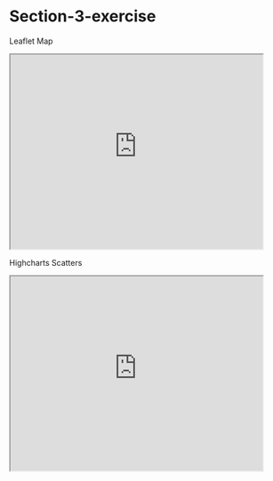 # Section-3-exercise

Leaflet Map
<iframe src="https://cheungkl04.github.io/leaflet-simple-map/" width="90%" height="350"></iframe>

Highcharts Scatters
<iframe src="https://cheungkl04.github.io/highcharts-scatter-csvs" width="90%" height="350"></iframe>
